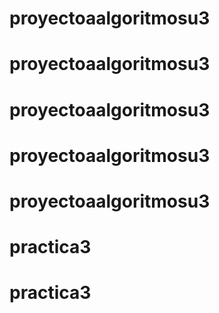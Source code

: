 # proyectoaalgoritmosu3
# proyectoaalgoritmosu3
# proyectoaalgoritmosu3
# proyectoaalgoritmosu3
# proyectoaalgoritmosu3
# practica3
# practica3
